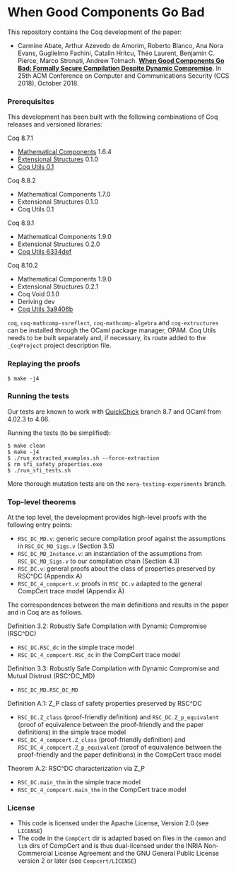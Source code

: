 # When Good Components Go Bad #

This repository contains the Coq development of the paper:
- Carmine Abate, Arthur Azevedo de Amorim, Roberto Blanco, Ana Nora Evans,
  Guglielmo Fachini, Catalin Hritcu, Théo Laurent, Benjamin C. Pierce,
  Marco Stronati, Andrew Tolmach.
  **[When Good Components Go Bad: Formally Secure Compilation Despite
     Dynamic Compromise](https://arxiv.org/abs/1802.00588)**.
     In 25th ACM Conference on Computer and Communications Security
     (CCS 2018), October 2018.

### Prerequisites ###

This development has been built with the following combinations of Coq releases
and versioned libraries:

Coq 8.7.1
- [Mathematical Components](https://math-comp.github.io/math-comp/) 1.6.4
- [Extensional Structures](https://github.com/arthuraa/extructures) 0.1.0
- [Coq Utils 0.1](https://github.com/arthuraa/coq-utils/releases/tag/v0.1)

Coq 8.8.2
- Mathematical Components 1.7.0
- Extensional Structures 0.1.0
- Coq Utils 0.1

Coq 8.9.1
- Mathematical Components 1.9.0
- Extensional Structures 0.2.0
- [Coq Utils 6334def](https://github.com/arthuraa/coq-utils/tree/6334def1a259a3ce4285cc020f641298fc0c7420)

Coq 8.10.2
- Mathematical Components 1.9.0
- Extensional Structures 0.2.1
- Coq Void 0.1.0
- Deriving dev
- [Coq Utils 3a9406b](https://github.com/arthuraa/coq-utils/tree/3a9406b411fec0c1e0d175b05e363b9c0a2e4b03)

`coq`, `coq-mathcomp-ssreflect`, `coq-mathcomp-algebra` and `coq-extructures`
can be installed through the OCaml package manager, OPAM. Coq Utils needs to be
built separately and, if necessary, its route added to the `_CoqProject`
project description file.

### Replaying the proofs ###

    $ make -j4

### Running the tests ###

Our tests are known to work with [QuickChick](https://github.com/QuickChick/QuickChick) branch 8.7 and
OCaml from 4.02.3 to 4.06.

Running the tests (to be simplified):

    $ make clean
    $ make -j4
    $ ./run_extracted_examples.sh --force-extraction
    $ rm sfi_safety_properties.exe
    $ ./run_sfi_tests.sh

More thorough mutation tests are on the `nora-testing-experiments` branch.

### Top-level theorems ###

At the top level, the development provides high-level proofs with the following
entry points:
- `RSC_DC_MD.v`: generic secure compilation proof
  against the assumptions in `RSC_DC_MD_Sigs.v` (Section 3.5)
- `RSC_DC_MD_Instance.v`: an instantiation of the assumptions
  from `RSC_DC_MD_Sigs.v` to our compilation chain  (Section 4.3)
- `RSC_DC.v`: general proofs about the class of properties preserved
  by RSC^DC (Appendix A)
- `RSC_DC_4_compcert.v`: proofs in `RSC_DC.v` adapted to the general CompCert
  trace model (Appendix A)

The correspondences between the main definitions and results in the paper and
in Coq are as follows.

Definition 3.2: Robustly Safe Compilation with Dynamic Compromise (RSC^DC)
- `RSC_DC.RSC_dc` in the simple trace model
- `RSC_DC_4_compcert.RSC_dc` in the CompCert trace model

Definition 3.3: Robustly Safe Compilation with Dynamic Compromise and Mutual
Distrust (RSC^DC_MD)
- `RSC_DC_MD.RSC_DC_MD`

Definition A.1: Z_P class of safety properties preserved by RSC^DC
- `RSC_DC.Z_class` (proof-friendly definition)
  and `RSC_DC.Z_p_equivalent`
  (proof of equivalence between the proof-friendly and the paper definitions)
  in the simple trace model
- `RSC_DC_4_compcert.Z_class` (proof-friendly definition)
  and `RSC_DC_4_compcert.Z_p_equivalent`
  (proof of equivalence between the proof-friendly and the paper definitions)
  in the CompCert trace model

Theorem A.2: RSC^DC characterization via Z_P
- `RSC_DC.main_thm` in the simple trace model
- `RSC_DC_4_compcert.main_thm` in the CompCert trace model

### License ###
- This code is licensed under the Apache License, Version 2.0 (see `LICENSE`)
- The code in the `CompCert` dir is adapted based on files in the
  `common` and `lib` dirs of CompCert and is thus dual-licensed under
  the INRIA Non-Commercial License Agreement and the GNU General
  Public License version 2 or later (see `Compcert/LICENSE`)
